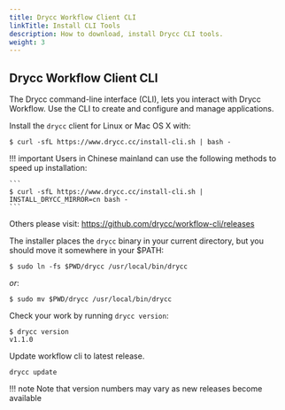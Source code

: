 ```yaml
---
title: Drycc Workflow Client CLI
linkTitle: Install CLI Tools
description: How to download, install Drycc CLI tools. 
weight: 3
---
```


## Drycc Workflow Client CLI

The Drycc command-line interface (CLI), lets you interact with Drycc Workflow.
Use the CLI to create and configure and manage applications.

Install the `drycc` client for Linux or Mac OS X with:

```
$ curl -sfL https://www.drycc.cc/install-cli.sh | bash -
```

!!! important
    Users in Chinese mainland can use the following methods to speed up installation:

    ```
    $ curl -sfL https://www.drycc.cc/install-cli.sh | INSTALL_DRYCC_MIRROR=cn bash -
    ```

Others please visit: https://github.com/drycc/workflow-cli/releases

The installer places the `drycc` binary in your current directory, but you
should move it somewhere in your $PATH:

```
$ sudo ln -fs $PWD/drycc /usr/local/bin/drycc
```

*or*:

```
$ sudo mv $PWD/drycc /usr/local/bin/drycc
```

Check your work by running `drycc version`:

```
$ drycc version
v1.1.0
```

Update workflow cli to latest release.
```
drycc update
```

!!! note
    Note that version numbers may vary as new releases become available
